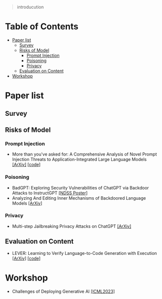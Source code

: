 > introducution

# Table of Contents
- [Paper list](#Paper-list)
  - [Survey](#survey)
  - [Risks of Model](#Risks-of-Model)
    - [Prompt Injection](#Prompt-Injection)
    - [Poisoning](#Poisoning)
    - [Privacy](#Privacy)
  - [Evaluation on Content](#Evaluation-on-Content)
- [Workshop](#Workshop)

# Paper list

## Survey

## Risks of Model

### Prompt Injection
- More than you've asked for: A Comprehensive Analysis of Novel Prompt Injection Threats to Application-Integrated Large Language Models [[ArXiv]](https://arxiv.org/abs/2302.12173) [[code]](https://github.com/greshake/lm-safety)

### Poisoning
- BadGPT: Exploring Security Vulnerabilities of ChatGPT via Backdoor Attacks to InstructGPT [[NDSS Poster]](https://arxiv.org/abs/2304.12298)
- Analyzing And Editing Inner Mechanisms of Backdoored Language Models [[ArXiv]](http://arxiv.org/abs/2302.12461)

### Privacy
- Multi-step Jailbreaking Privacy Attacks on ChatGPT [[ArXiv]](http://arxiv.org/abs/2304.05197)

## Evaluation on Content
- LEVER: Learning to Verify Language-to-Code Generation with Execution [[ArXiv]](https://arxiv.org/abs/2302.08468) [[code]](https://github.com/niansong1996/lever)

# Workshop
- Challenges of Deploying Generative AI [[ICML2023]](https://deployinggenerativeai.github.io/index)
